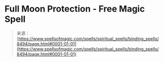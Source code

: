 <!--yml
category: 未分类
date: 2024-06-12 18:43:52
-->

# Full Moon Protection - Free Magic Spell

> 来源：[https://www.spellsofmagic.com/spells/spiritual_spells/binding_spells/8494/page.html#0001-01-01](https://www.spellsofmagic.com/spells/spiritual_spells/binding_spells/8494/page.html#0001-01-01)